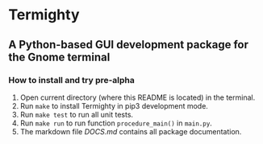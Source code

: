 # Termighty

## A Python-based GUI development package for the Gnome terminal

### How to install and try pre-alpha

1. Open current directory (where this README is located) in the terminal.
2. Run `make` to install Termighty in pip3 development mode.
3. Run `make test` to run all unit tests.
4. Run `make run` to run function `procedure_main()` in `main.py`.
5. The markdown file *DOCS.md* contains all package documentation.
